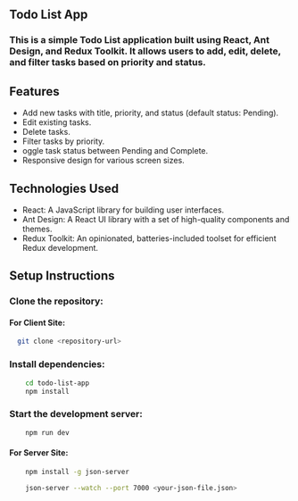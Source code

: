 ## Todo List App

### This is a simple Todo List application built using React, Ant Design, and Redux Toolkit. It allows users to add, edit, delete, and filter tasks based on priority and status.

## Features

- Add new tasks with title, priority, and status (default status: Pending).
- Edit existing tasks.
- Delete tasks.
- Filter tasks by priority.
- oggle task status between Pending and Complete.
- Responsive design for various screen sizes.

## Technologies Used

- React: A JavaScript library for building user interfaces.
- Ant Design: A React UI library with a set of high-quality components and themes.
- Redux Toolkit: An opinionated, batteries-included toolset for efficient Redux development.

## Setup Instructions

### Clone the repository:

#### For Client Site:

```bash
  git clone <repository-url>
```

### Install dependencies:

```bash
    cd todo-list-app
    npm install
```

### Start the development server:

```bash
    npm run dev
```

#### For Server Site:

```bash
    npm install -g json-server
```

```bash
    json-server --watch --port 7000 <your-json-file.json>
```
